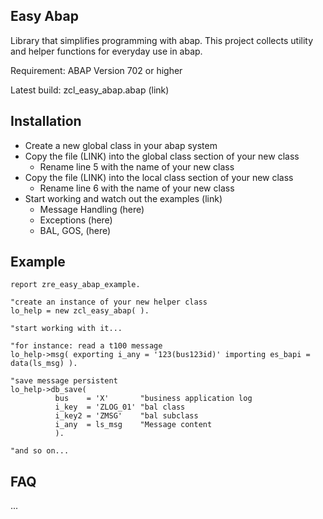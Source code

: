 ## Easy Abap

Library that simplifies programming with abap. This project collects utility and helper functions for everyday use in abap.

Requirement: ABAP Version 702 or higher

Latest build: zcl_easy_abap.abap (link)


## Installation

* Create a new global class in your abap system
* Copy the file (LINK) into the global class section of your new class
   * Rename line 5 with the name of your new class
* Copy the file (LINK) into the local class section of your new class
   * Rename line 6 with the name of your new class
* Start working and watch out the examples (link)
   * Message Handling (here)
   * Exceptions (here)
   * BAL, GOS, (here)

## Example

```ABAP
report zre_easy_abap_example.

"create an instance of your new helper class
lo_help = new zcl_easy_abap( ).

"start working with it...

"for instance: read a t100 message
lo_help->msg( exporting i_any = '123(bus123id)' importing es_bapi = data(ls_msg) ).

"save message persistent
lo_help->db_save( 
          bus    = 'X'       "business application log
          i_key  = 'ZLOG_01' "bal class
          i_key2 = 'ZMSG'    "bal subclass
          i_any  = ls_msg    "Message content
          ).

"and so on...
```

## FAQ

...



